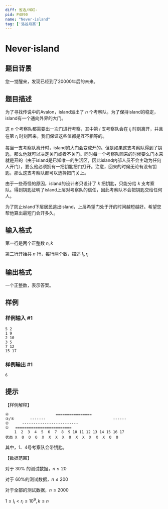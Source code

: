 ```yaml
---
diff: 省选/NOI-
pid: P4890
name: "Never·island"
tag: ['洛谷月赛']
---
```

# Never·island
## 题目背景

您一觉醒来，发现已经到了20000年后的未来。
## 题目描述

为了寻找传说中的Avalon，island派出了 $n$ 个考察队。为了保持island的稳定，island有一个通向外界的大门。

这 $n$ 个考察队都需要出一次门进行考察，其中第 $i$ 支考察队会在 $l_i$ 时刻离开，并且在第 $r_i$ 时刻回来。我们保证这些值都是互不相等的。

每当一支考察队离开时，island的大门会变成开的。但是如果这支考察队得到了钥匙，那么他就可以决定关门或者不关门。同时每一个考察队回来的时候要么门本来就是开的（由于island是已知唯一的生活区，因此island内部人员不会主动为任何人开门），要么他必须拥有一把钥匙把门打开。注意，回来的时候无论有没有钥匙，那么这支考察队都可以选择把门关上。

由于一些奇怪的原因，island的设计者只设计了 $k$ 把钥匙，只能分给 $k$ 支考察队。得到钥匙证明了island上层对考察队的信任，因此考察队不会把钥匙交给任何人。

为了防止island下层居民逃出island，上层希望门处于开的时间越短越好。希望您帮他算出最短门会开多久。
## 输入格式

第一行是两个正整数 $n,k$

第二行开始共 $n$ 行，每行两个数，描述 $l_i,r_i$


## 输出格式

一个正整数，表示答案。
## 样例

### 样例输入 #1
```
5 2
1 9
2 10
3 5
7 12
15 17

```
### 样例输出 #1
```
6

```
## 提示

【样例解释】
``` 
④                     ================
③/⑤       -------                              ------
②      -------------------------
①   ========================= 
    1  2  3  4  5  6  7  8  9 10 11 12 13 14 15 16 17
状态 X  O  O  O  X  X  X  X  O  X  X  X  X  X  O  O 
```
其中，1、4号考察队会带钥匙。

【数据范围】

对于 $30\%$ 的测试数据，$n \leq 20$

对于 $60\%$的测试数据，$n \leq 200$

对于全部的测试数据，$n \leq 2000$

$1 \leq l_i < r_i\leq 10^9, k \le n$
